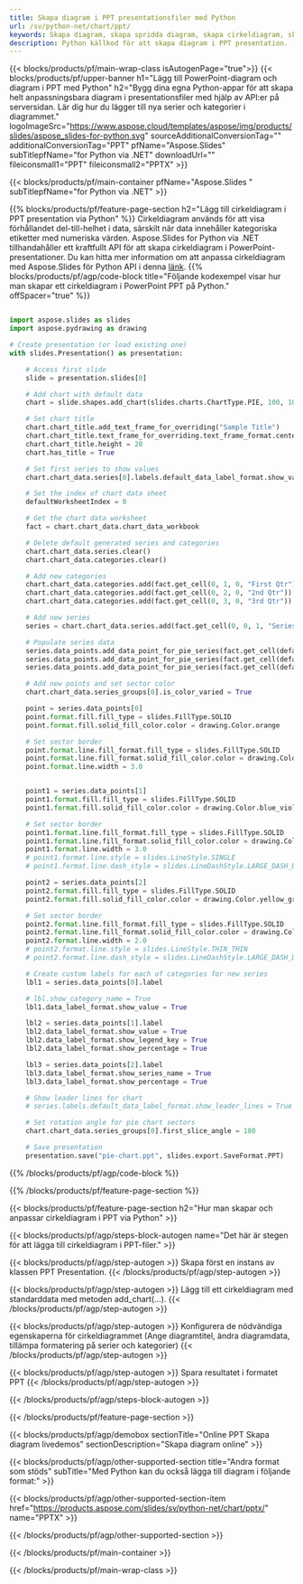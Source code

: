 ```yaml
---
title: Skapa diagram i PPT presentationsfiler med Python
url: /sv/python-net/chart/ppt/
keywords: Skapa diagram, skapa spridda diagram, skapa cirkeldiagram, skapa trädkarta, skapa aktiediagram, skapa box- och whiskerdiagram, skapa histogramdiagram, skapa trattdiagram, sunburst-diagram, flerkategoridiagram, PowerPoint-presentation, Python
description: Python källkod för att skapa diagram i PPT presentation.
---
```


{{< blocks/products/pf/main-wrap-class isAutogenPage="true">}}
{{< blocks/products/pf/upper-banner h1="Lägg till PowerPoint-diagram och diagram i PPT med Python" h2="Bygg dina egna Python-appar för att skapa helt anpassningsbara diagram i presentationsfiler med hjälp av API:er på serversidan. Lär dig hur du lägger till nya serier och kategorier i diagrammet." logoImageSrc="https://www.aspose.cloud/templates/aspose/img/products/slides/aspose_slides-for-python.svg" sourceAdditionalConversionTag="" additionalConversionTag="PPT" pfName="Aspose.Slides" subTitlepfName="for Python via .NET" downloadUrl="" fileiconsmall1="PPT" fileiconsmall2="PPTX" >}}

{{< blocks/products/pf/main-container pfName="Aspose.Slides " subTitlepfName="for Python via .NET" >}}

{{% blocks/products/pf/feature-page-section  h2="Lägg till cirkeldiagram i PPT presentation via Python" %}}
Cirkeldiagram används för att visa förhållandet del-till-helhet i data, särskilt när data innehåller kategoriska etiketter med numeriska värden. Aspose.Slides for Python via .NET tillhandahåller ett kraftfullt API för att skapa cirkeldiagram i PowerPoint-presentationer. Du kan hitta mer information om att anpassa cirkeldiagram med Aspose.Slides för Python API i denna [länk](https://docs.aspose.com/slides/python-net/pie-chart/).
{{% blocks/products/pf/agp/code-block title="Följande kodexempel visar hur man skapar ett cirkeldiagram i PowerPoint PPT på Python." offSpacer="true" %}}

```py

import aspose.slides as slides
import aspose.pydrawing as drawing

# Create presentation (or load existing one) 
with slides.Presentation() as presentation:

    # Access first slide
    slide = presentation.slides[0]

    # Add chart with default data
    chart = slide.shapes.add_chart(slides.charts.ChartType.PIE, 100, 100, 400, 400)

    # Set chart title
    chart.chart_title.add_text_frame_for_overriding("Sample Title")
    chart.chart_title.text_frame_for_overriding.text_frame_format.center_text = slides.NullableBool(True)
    chart.chart_title.height = 20
    chart.has_title = True

    # Set first series to show values
    chart.chart_data.series[0].labels.default_data_label_format.show_value = True

    # Set the index of chart data sheet
    defaultWorksheetIndex = 0

    # Get the chart data worksheet
    fact = chart.chart_data.chart_data_workbook

    # Delete default generated series and categories
    chart.chart_data.series.clear()
    chart.chart_data.categories.clear()

    # Add new categories
    chart.chart_data.categories.add(fact.get_cell(0, 1, 0, "First Qtr"))
    chart.chart_data.categories.add(fact.get_cell(0, 2, 0, "2nd Qtr"))
    chart.chart_data.categories.add(fact.get_cell(0, 3, 0, "3rd Qtr"))

    # Add new series
    series = chart.chart_data.series.add(fact.get_cell(0, 0, 1, "Series 1"), chart.type)

    # Populate series data
    series.data_points.add_data_point_for_pie_series(fact.get_cell(defaultWorksheetIndex, 1, 1, 20))
    series.data_points.add_data_point_for_pie_series(fact.get_cell(defaultWorksheetIndex, 2, 1, 50))
    series.data_points.add_data_point_for_pie_series(fact.get_cell(defaultWorksheetIndex, 3, 1, 30))

    # Add new points and set sector color
    chart.chart_data.series_groups[0].is_color_varied = True

    point = series.data_points[0]
    point.format.fill.fill_type = slides.FillType.SOLID
    point.format.fill.solid_fill_color.color = drawing.Color.orange

    # Set sector border
    point.format.line.fill_format.fill_type = slides.FillType.SOLID
    point.format.line.fill_format.solid_fill_color.color = drawing.Color.gray
    point.format.line.width = 3.0


    point1 = series.data_points[1]
    point1.format.fill.fill_type = slides.FillType.SOLID
    point1.format.fill.solid_fill_color.color = drawing.Color.blue_violet

    # Set sector border
    point1.format.line.fill_format.fill_type = slides.FillType.SOLID
    point1.format.line.fill_format.solid_fill_color.color = drawing.Color.blue
    point1.format.line.width = 3.0
    # point1.format.line.style = slides.LineStyle.SINGLE
    # point1.format.line.dash_style = slides.LineDashStyle.LARGE_DASH_DOT

    point2 = series.data_points[2]
    point2.format.fill.fill_type = slides.FillType.SOLID
    point2.format.fill.solid_fill_color.color = drawing.Color.yellow_green

    # Set sector border
    point2.format.line.fill_format.fill_type = slides.FillType.SOLID
    point2.format.line.fill_format.solid_fill_color.color = drawing.Color.red
    point2.format.line.width = 2.0
    # point2.format.line.style = slides.LineStyle.THIN_THIN
    # point2.format.line.dash_style = slides.LineDashStyle.LARGE_DASH_DOT_DOT

    # Create custom labels for each of categories for new series
    lbl1 = series.data_points[0].label

    # lbl.show_category_name = True
    lbl1.data_label_format.show_value = True

    lbl2 = series.data_points[1].label
    lbl2.data_label_format.show_value = True
    lbl2.data_label_format.show_legend_key = True
    lbl2.data_label_format.show_percentage = True

    lbl3 = series.data_points[2].label
    lbl3.data_label_format.show_series_name = True
    lbl3.data_label_format.show_percentage = True

    # Show leader lines for chart
    # series.labels.default_data_label_format.show_leader_lines = True

    # Set rotation angle for pie chart sectors
    chart.chart_data.series_groups[0].first_slice_angle = 180

    # Save presentation
    presentation.save("pie-chart.ppt", slides.export.SaveFormat.PPT)

```

{{% /blocks/products/pf/agp/code-block %}}

{{% /blocks/products/pf/feature-page-section %}}

{{< blocks/products/pf/feature-page-section  h2="Hur man skapar och anpassar cirkeldiagram i PPT via Python" >}}

{{< blocks/products/pf/agp/steps-block-autogen name="Det här är stegen för att lägga till cirkeldiagram i PPT-filer." >}}

{{< blocks/products/pf/agp/step-autogen >}}
Skapa först en instans av klassen PPT Presentation.
{{< /blocks/products/pf/agp/step-autogen >}}

{{< blocks/products/pf/agp/step-autogen >}}
Lägg till ett cirkeldiagram med standarddata med metoden add_chart(...).
{{< /blocks/products/pf/agp/step-autogen >}}

{{< blocks/products/pf/agp/step-autogen >}}
Konfigurera de nödvändiga egenskaperna för cirkeldiagrammet (Ange diagramtitel, ändra diagramdata, tillämpa formatering på serier och kategorier)
{{< /blocks/products/pf/agp/step-autogen >}}

{{< blocks/products/pf/agp/step-autogen >}}
Spara resultatet i formatet PPT
{{< /blocks/products/pf/agp/step-autogen >}}

{{< /blocks/products/pf/agp/steps-block-autogen >}}

{{< /blocks/products/pf/feature-page-section >}}

{{< blocks/products/pf/agp/demobox sectionTitle="Online PPT Skapa diagram livedemos" sectionDescription="Skapa diagram online" >}}

{{< blocks/products/pf/agp/other-supported-section title="Andra format som stöds" subTitle="Med Python kan du också lägga till diagram i följande format:" >}}

{{< blocks/products/pf/agp/other-supported-section-item href="https://products.aspose.com/slides/sv/python-net/chart/pptx/" name="PPTX" >}}


{{< /blocks/products/pf/agp/other-supported-section >}}

{{< /blocks/products/pf/main-container >}}
    
{{< /blocks/products/pf/main-wrap-class >}}